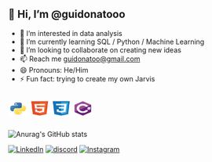## 👋 Hi, I’m @guidonatooo ##


- 👀 I’m interested in data analysis
- 🌱 I’m currently learning SQL / Python / Machine Learning 
- 💞️ I’m looking to collaborate on creating new ideas
- 📫 Reach me guidonatoo@gmail.com
- 😄 Pronouns: He/Him
- ⚡ Fun fact: trying to create my own Jarvis
<div style="display:inline_block"><br>
  <img align="center" alt="GuiPython" height="30" width="40" src="https://raw.githubusercontent.com/devicons/devicon/master/icons/python/python-original.svg">
<img align="center" alt="GuiHTML" height="30" width="40" src="https://raw.githubusercontent.com/devicons/devicon/master/icons/html5/html5-original.svg">
<img align="center" alt="GuiCSS" height="30" width="40" src="https://raw.githubusercontent.com/devicons/devicon/master/icons/css3/css3-original.svg">
<img align="center" alt="GuiC#" height="30" width="40" src="https://raw.githubusercontent.com/devicons/devicon/master/icons/csharp/csharp-original.svg">
</div>

## ##
![Anurag's GitHub stats](https://github-readme-stats.vercel.app/api?username=guidonatooo&show_icons=true&theme=merko)

[![LinkedIn](https://img.shields.io/badge/LinkedIn-0077B5?style=for-the-badge&logo=linkedin&logoColor=white)](https://www.linkedin.com/in/guilherme-donato-moraes-da-silva-jardim-780405b5/)
[![discord](https://img.shields.io/badge/Discord-7289DA?style=for-the-badge&logo=discord&logoColor=white)](http://discordapp.com/users/633051273918414869)
[![Instagram](https://img.shields.io/badge/Instagram-E4405F?style=for-the-badge&logo=instagram&logoColor=white)](https://www.instagram.com/guidonatooo/profilecard/?igsh=MXA4MjdiOW81Zjlmbw==)
